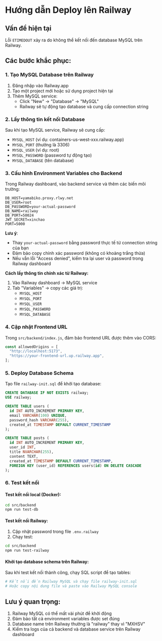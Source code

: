 # Hướng dẫn Deploy lên Railway

## Vấn đề hiện tại

Lỗi `ETIMEDOUT` xảy ra do không thể kết nối đến database MySQL trên Railway.

## Các bước khắc phục:

### 1. Tạo MySQL Database trên Railway

1. Đăng nhập vào Railway.app
2. Tạo một project mới hoặc sử dụng project hiện tại
3. Thêm MySQL service:
   - Click "New" → "Database" → "MySQL"
   - Railway sẽ tự động tạo database và cung cấp connection string

### 2. Lấy thông tin kết nối Database

Sau khi tạo MySQL service, Railway sẽ cung cấp:

- `MYSQL_HOST` (ví dụ: containers-us-west-xxx.railway.app)
- `MYSQL_PORT` (thường là 3306)
- `MYSQL_USER` (ví dụ: root)
- `MYSQL_PASSWORD` (password tự động tạo)
- `MYSQL_DATABASE` (tên database)

### 3. Cấu hình Environment Variables cho Backend

Trong Railway dashboard, vào backend service và thêm các biến môi trường:

```
DB_HOST=yamabiko.proxy.rlwy.net
DB_USER=root
DB_PASSWORD=your-actual-password
DB_NAME=railway
DB_PORT=50024
JWT_SECRET=xinchao
PORT=5000
```

**Lưu ý**:

- Thay `your-actual-password` bằng password thực tế từ connection string của bạn
- Đảm bảo copy chính xác password (không có khoảng trắng thừa)
- Nếu vẫn lỗi "Access denied", kiểm tra lại user và password trong Railway dashboard

**Cách lấy thông tin chính xác từ Railway:**

1. Vào Railway dashboard → MySQL service
2. Tab "Variables" → copy các giá trị:
   - `MYSQL_HOST`
   - `MYSQL_PORT`
   - `MYSQL_USER`
   - `MYSQL_PASSWORD`
   - `MYSQL_DATABASE`

### 4. Cập nhật Frontend URL

Trong `src/backend/index.js`, đảm bảo frontend URL được thêm vào CORS:

```javascript
const allowedOrigins = [
  "http://localhost:5173",
  "https://your-frontend-url.up.railway.app",
];
```

### 5. Deploy Database Schema

Tạo file `railway-init.sql` để khởi tạo database:

```sql
CREATE DATABASE IF NOT EXISTS railway;
USE railway;

CREATE TABLE users (
  id INT AUTO_INCREMENT PRIMARY KEY,
  email VARCHAR(100) UNIQUE,
  password_hash VARCHAR(255),
  created_at TIMESTAMP DEFAULT CURRENT_TIMESTAMP
);

CREATE TABLE posts (
  id INT AUTO_INCREMENT PRIMARY KEY,
  user_id INT,
  title NVARCHAR(255),
  content TEXT,
  created_at TIMESTAMP DEFAULT CURRENT_TIMESTAMP,
  FOREIGN KEY (user_id) REFERENCES users(id) ON DELETE CASCADE
);
```

### 6. Test kết nối

#### Test kết nối local (Docker):

```bash
cd src/backend
npm run test-db
```

#### Test kết nối Railway:

1. Cập nhật password trong file `.env.railway`
2. Chạy test:

```bash
cd src/backend
npm run test-railway
```

#### Khởi tạo database schema trên Railway:

Sau khi test kết nối thành công, chạy SQL script để tạo tables:

```bash
# Kết nối đến Railway MySQL và chạy file railway-init.sql
# Hoặc copy nội dung file và paste vào Railway MySQL console
```

## Lưu ý quan trọng:

1. Railway MySQL có thể mất vài phút để khởi động
2. Đảm bảo tất cả environment variables được set đúng
3. Database name trên Railway thường là "railway" thay vì "MXHSV"
4. Kiểm tra logs của cả backend và database service trên Railway dashboard
